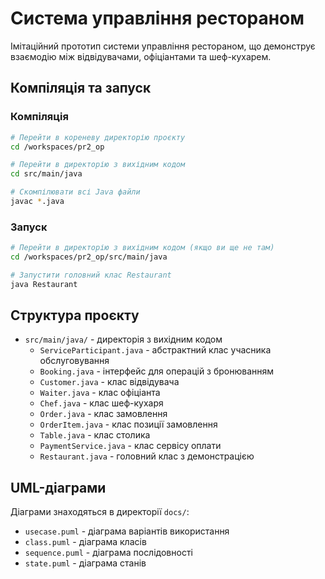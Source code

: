 # Система управління рестораном

Імітаційний прототип системи управління рестораном, що демонструє взаємодію між відвідувачами, офіціантами та шеф-кухарем.

## Компіляція та запуск

### Компіляція
```bash
# Перейти в кореневу директорію проєкту
cd /workspaces/pr2_op

# Перейти в директорію з вихідним кодом
cd src/main/java

# Скомпілювати всі Java файли
javac *.java
```

### Запуск
```bash
# Перейти в директорію з вихідним кодом (якщо ви ще не там)
cd /workspaces/pr2_op/src/main/java

# Запустити головний клас Restaurant
java Restaurant
```

## Структура проєкту

- `src/main/java/` - директорія з вихідним кодом
  - `ServiceParticipant.java` - абстрактний клас учасника обслуговування
  - `Booking.java` - інтерфейс для операцій з бронюванням
  - `Customer.java` - клас відвідувача
  - `Waiter.java` - клас офіціанта
  - `Chef.java` - клас шеф-кухаря
  - `Order.java` - клас замовлення
  - `OrderItem.java` - клас позиції замовлення
  - `Table.java` - клас столика
  - `PaymentService.java` - клас сервісу оплати
  - `Restaurant.java` - головний клас з демонстрацією

## UML-діаграми

Діаграми знаходяться в директорії `docs/`:
- `usecase.puml` - діаграма варіантів використання
- `class.puml` - діаграма класів
- `sequence.puml` - діаграма послідовності
- `state.puml` - діаграма станів
